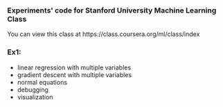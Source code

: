 <h3>Experiments' code for Stanford University Machine Learning Class </h3>
<p>You can view this class at https://class.coursera.org/ml/class/index</p>
<h3>Ex1:</h3>
<ul>
<li>linear regression with multiple variables</li>
<li>gradient descent with multiple variables</li>
<li>normal equations</li>
<li>debugging</li>
<li>visualization</li>
</ul>